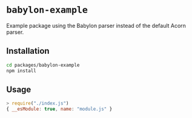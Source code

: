 # `babylon-example`

Example package using the Babylon parser instead of the default Acorn
parser.

## Installation

```sh
cd packages/babylon-example
npm install
```

## Usage

```js
> require("./index.js")
{ __esModule: true, name: "module.js" }
```

